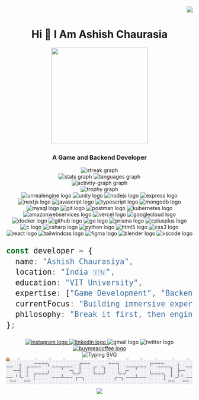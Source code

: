 <br clear="both">

<div align="right">
  <img src="https://visitor-badge.laobi.icu/badge?page_id=drdead0.drdead0&"  />
</div>

<h1 align="center">Hi 👋 I Am Ashish Chaurasia </h1>

<div align="center">
  <img src="img/animatedImage1.gif" style="width: 260px; height: 260px;" />
</div>
<h3 align = "center">A Game and Backend Developer</h3>
<div align="center">
  <img src="https://streak-stats.demolab.com?user=drdead0&locale=en&mode=daily&theme=dracula&hide_border=false&border_radius=5&order=3" height="150" alt="streak graph"  />
</div>

<div align="center">
  <img src="https://github-readme-stats.vercel.app/api?username=drdead0&hide_title=false&hide_rank=false&show_icons=true&include_all_commits=false&count_private=false&disable_animations=false&theme=dracula&locale=en&hide_border=false&cache_seconds=86400" style="height: 195px; vertical-align: top;" alt="stats graph"  />
  <img src="https://github-readme-stats.vercel.app/api/top-langs?username=drdead0&locale=en&hide_title=false&layout=compact&card_width=320&langs_count=8&theme=dracula&hide_border=false&cache_seconds=86400" style="height: 195px; vertical-align: top;" alt="languages graph"  />
</div>

<div align="center">
  <img src="https://github-readme-activity-graph.vercel.app/graph?username=drdead0&radius=16&theme=react&area=true&order=5" height="300" alt="activity-graph graph"  />
</div>

<div align="center">
  <img src="https://github-profile-trophy.vercel.app?username=drdead0&theme=dracula&column=-1&row=1&margin-w=8&margin-h=8&no-bg=false&no-frame=false&order=4" height="150" alt="trophy graph"  />
</div>

<div align="center">
  <img src="https://skillicons.dev/icons?i=unreal" height="60" alt="unrealengine logo"  />
  <img src="https://skillicons.dev/icons?i=unity" height="60" alt="unity logo"  />
  <img src="https://skillicons.dev/icons?i=nodejs" height="60" alt="nodejs logo"  />
  <img src="https://skillicons.dev/icons?i=express" height="60" alt="express logo"  />
  <img src="https://skillicons.dev/icons?i=nextjs" height="60" alt="nextjs logo"  />
  <img src="https://skillicons.dev/icons?i=js" height="60" alt="javascript logo"  />
  <img src="https://skillicons.dev/icons?i=ts" height="60" alt="typescript logo"  />
  <img src="https://skillicons.dev/icons?i=mongodb" height="60" alt="mongodb logo"  />
  <img src="https://skillicons.dev/icons?i=mysql" height="60" alt="mysql logo"  />
  <img src="https://skillicons.dev/icons?i=git" height="60" alt="git logo"  />
  <img src="https://skillicons.dev/icons?i=postman" height="60" alt="postman logo"  />
  <img src="https://skillicons.dev/icons?i=kubernetes" height="60" alt="kubernetes logo"  />
  <img src="https://skillicons.dev/icons?i=aws" height="60" alt="amazonwebservices logo"  />
  <img src="https://skillicons.dev/icons?i=vercel" height="60" alt="vercel logo"  />
  <img src="https://skillicons.dev/icons?i=gcp" height="60" alt="googlecloud logo"  />
  <img src="https://skillicons.dev/icons?i=docker" height="60" alt="docker logo"  />
  <img src="https://skillicons.dev/icons?i=github" height="60" alt="github logo"  />
  <img src="https://skillicons.dev/icons?i=go" height="60" alt="go logo"  />
  <img src="https://skillicons.dev/icons?i=prisma" height="60" alt="prisma logo"  />
  <img src="https://skillicons.dev/icons?i=cpp" height="60" alt="cplusplus logo"  />
  <img src="https://skillicons.dev/icons?i=c" height="60" alt="c logo"  />
  <img src="https://skillicons.dev/icons?i=cs" height="60" alt="csharp logo"  />
  <img src="https://skillicons.dev/icons?i=py" height="60" alt="python logo"  />
  <img src="https://skillicons.dev/icons?i=html" height="60" alt="html5 logo"  />
  <img src="https://skillicons.dev/icons?i=css" height="60" alt="css3 logo"  />
  <img src="https://skillicons.dev/icons?i=react" height="60" alt="react logo"  />
  <img src="https://skillicons.dev/icons?i=tailwind" height="60" alt="tailwindcss logo"  />
  <img src="https://skillicons.dev/icons?i=figma" height="60" alt="figma logo"  />
  <img src="https://skillicons.dev/icons?i=blender" height="60" alt="blender logo"  />
  <img src="https://skillicons.dev/icons?i=vscode" height="60" alt="vscode logo"  />
</div>


<div style="font-size: 24px;">

```typescript
const developer = {
  name: "Ashish Chaurasiya",
  location: "India 🇮🇳",
  education: "VIT University",
  expertise: ["Game Development", "Backend Systems", "Problem Solving"],
  currentFocus: "Building immersive experiences & robust systems",
  philosophy: "Break it first, then engineer better solutions"
};
```

</div>

<div align="center">



<div align="center">
  <a href="https://www.instagram.com/a.shiss.h/" target="_blank">
    <img src="https://img.shields.io/static/v1?message=Instagram&logo=instagram&label=&color=E4405F&logoColor=white&labelColor=&style=for-the-badge" style="height: 40px; width: auto;" alt="instagram logo"  />
  </a>
  <a href="https://www.linkedin.com/in/ashish-gamedev/" target="_blank">
    <img src="https://img.shields.io/static/v1?message=LinkedIn&logo=linkedin&label=&color=0077B5&logoColor=white&labelColor=&style=for-the-badge" style="height: 40px; width: auto;" alt="linkedin logo"  />
  </a>
  
  <img src="https://img.shields.io/static/v1?message=Gmail&logo=gmail&label=&color=D14836&logoColor=white&labelColor=&style=for-the-badge" style="height: 40px; width: auto;" alt="gmail logo"  />
  <img src="https://img.shields.io/static/v1?message=Twitter&logo=twitter&label=&color=1DA1F2&logoColor=white&labelColor=&style=for-the-badge" style="height: 40px; width: auto;" alt="twitter logo"  />
  <a href="https://coff.ee/dr.dead" target="_blank">
    <img src="https://img.shields.io/static/v1?message=Buy%20Me%20a%20Coffee&logo=buymeacoffee&label=&color=FFDD00&logoColor=black&labelColor=&style=for-the-badge" style="height: 40px; width: auto;" alt="buymeacoffee logo"  />
  </a>
</div>

<img src="https://readme-typing-svg.herokuapp.com/?font=Fira+Code&size=22&duration=3000&pause=1000&color=BD93F9&center=true&vCenter=true&width=600&lines=☕+Turning+caffeine+into+code...;💻+Building+robust+systems;🐛+Breaking+things+first;🔧+Engineering+better+solutions;✨+Debugging+with+extra+drama!" alt="Typing SVG" />
</div>

<picture>
  <source media="(prefers-color-scheme: dark)" srcset="https://raw.githubusercontent.com/drdead0/drdead0/output/pacman-contribution-graph-dark.svg">
  <source media="(prefers-color-scheme: light)" srcset="https://raw.githubusercontent.com/drdead0/drdead0/output/pacman-contribution-graph.svg">
  <img alt="pacman contribution graph" src="https://raw.githubusercontent.com/drdead0/drdead0/output/pacman-contribution-graph.svg">
</picture>

<div align="center">
  <img height="200" src="https://github.com/DrDead0/DrDead0/blob/main/img/banner4.gif"  />
</div>
